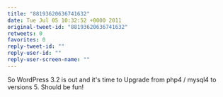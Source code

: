 ```yaml
---
title: "88193620636741632"
date: Tue Jul 05 10:32:52 +0000 2011
original-tweet-id: "88193620636741632"
retweets: 0
favorites: 0
reply-tweet-id: ""
reply-user-id: ""
reply-user-screen-name: ""
---
```

So WordPress 3.2 is out and it's time to Upgrade from php4 / mysql4 to versions 5. Should be fun!
